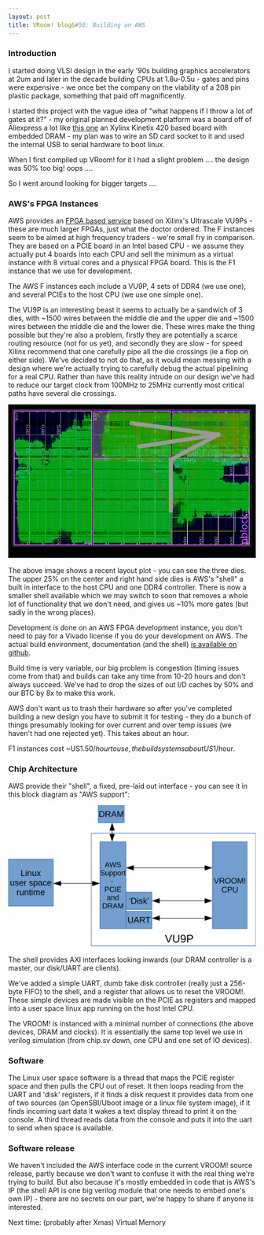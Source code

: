 ```yaml
---
layout: post
title: VRoom! blog&#58; Building on AWS
---
```


### Introduction

I started doing VLSI design in the early '90s building graphics
accelerators at 2um and later in the decade building CPUs at 1.8u-0.5u - gates
and pins were expensive - we once bet the company on the viability of a 208
pin plastic package, something that paid off magnificently.

I started this project with the vague idea of "what happens if I 
throw a lot of gates at it?" - my original planned development platform was a
board off of Aliexpress a lot like <a href="https://www.aliexpress.com/item/1005001631827738.html?spm=a2g0o.store_pc_allProduct.0.0.6cdd5f43GfqQnH&pdp_ext_f=%7B%22sku_id%22:%2212000024008890133%22,%22ship_from%22:%22CN%22%7D&gps-id=pcStoreJustForYou&scm=1007.23125.137358.0&scm_id=1007.23125.137358.0&scm-url=1007.23125.137358.0&pvid=3326dc0a-70a6-4f9f-b650-e64de4c91258">this one</a> an Xylinx Kinetix 420 based board with embedded 
DRAM - my plan was to wire an SD card socket to it and used the internal USB to serial
hardware to boot linux.

When I first compiled up VRoom! for it I had a slight problem .... the design was 50% too big! oops ....

So I went around looking for bigger targets ....

### AWS's FPGA Instances

AWS provides an <a href="https://aws.amazon.com/ec2/instance-types/f1/">FPGA based service</a> based on Xilinx's Ultrascale VU9Ps - these are much larger
FPGAs, just what the doctor ordered. The F instances seem to be aimed at high
frequency traders - we're small fry in comparison. They are based on a PCIE board in an
Intel based CPU - we assume they actually put 4 boards into each CPU and sell the
minimum as a virtual instance with 8 virtual cores and a physical FPGA board. This
is the F1 instance that we use for development. 

The AWS F instances each include a VU9P, 4 sets of DDR4 (we use one), and several PCIEs
to the host CPU (we use one simple one).

The VU9P is an interesting beast it seems to actually be a sandwich of 3 dies, with
~1500 wires between the middle die and the upper die and ~1500 wires between the middle die and the lower die. These wires make the thing possible but they're also a problem,
firstly they are potentially a scarce routing resource (not for us yet), and secondly
they are slow - for speed Xilinx recommend that one carefully pipe all the die crossings (ie a flop on either side). We've
decided to not do that, as it would mean messing with a design where we're actually
trying to carefully debug the actual pipelining for a real CPU. Rather than have this
reality intrude on our design we've had to reduce our target clock from 100MHz to 25MHz
currently most critical paths have several die crossings.

![placeholder](/talk/assets/chip.png "die image")

The above image shows a recent layout plot - you can see the three dies. The upper 25%
on the center and right hand side dies is AWS's "shell" a built in interface to the 
host CPU and one DDR4 controller. There is now a smaller shell available which we
may switch to soon that removes a whole lot of functionality that
we don't need, and gives us ~10% more gates (but sadly in the wrong places).

Development is done on an AWS FPGA development instance, you don't need to pay
for a Vivado license if you do your development on AWS. The actual build environment,
documentation (and the shell) <a href="https://github.com/aws/aws-fpga/">is available on github</a>.

Build time is very variable, our big problem is congestion (timing issues come
from that) and builds can take any time from 10-20 hours and don't always succeed.
We've had to drop the sizes of out I/D caches by 50% and our BTC by 8x to make this work.

AWS don't want us to trash their hardware so after you've completed building a new
design you have to submit it for testing - they do a bunch of things presumably looking for over current and over temp issues (we haven't had one rejected yet). This
takes about an hour.

F1 instances cost ~US$1.50/hour to use, the build systems about US$1/hour.

### Chip Architecture

AWS provide their "shell", a fixed, pre-laid out interface - you can see it in
this block diagram as "AWS support":

![placeholder](/talk/assets/vu9p.svg "chip architecture")

The shell provides AXI interfaces looking inwards (our DRAM controller is a
master, our disk/UART are clients).

We've added a simple UART, dumb fake disk controller (really just a 256-byte
FIFO) to the shell, and a register that allows us to reset the VROOM!. These
simple devices are made visible on the PCIE as registers and mapped into a
user space linux app running on the host Intel CPU.

The VROOM! is instanced with a minimal number of connections (the above devices,
DRAM and clocks). It is essentially the same top level we use in verilog simulation
(from chip.sv down, one CPU and one set of IO devices).

### Software

The Linux user space software is a thread that maps the PCIE register
space and then pulls the CPU out of reset. It then loops reading from 
the UART and 'disk' registers, if it finds a disk request it provides
data from one of two sources (an OpenSBI/Uboot image or a linux file 
system image), if it finds incoming uart data it wakes a text display thread
to print it on the console. A third thread reads data from the console and
puts it into the uart to send when space is available. 

### Software release

We haven't included the AWS interface code in the current VROOM! source
release, partly because we don't want to confuse it with the real thing
we're trying to build. But also because it's mostly embedded in code
that is AWS's IP (the shell API is one big verilog module that one needs
to embed one's own IP) - there are no secrets on our part, we're happy 
to share if anyone is interested.

Next time: (probably after Xmas) Virtual Memory
